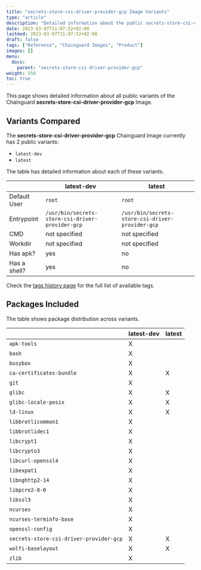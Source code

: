 ```yaml
---
title: "secrets-store-csi-driver-provider-gcp Image Variants"
type: "article"
description: "Detailed information about the public secrets-store-csi-driver-provider-gcp Chainguard Image variants"
date: 2023-03-07T11:07:52+02:00
lastmod: 2023-03-07T11:07:52+02:00
draft: false
tags: ["Reference", "Chainguard Images", "Product"]
images: []
menu:
  docs:
    parent: "secrets-store-csi-driver-provider-gcp"
weight: 550
toc: true
---
```


This page shows detailed information about all public variants of the Chainguard **secrets-store-csi-driver-provider-gcp** Image.

## Variants Compared
The **secrets-store-csi-driver-provider-gcp** Chainguard Image currently has 2 public variants: 

- `latest-dev`
- `latest`

The table has detailed information about each of these variants.

|              | latest-dev                                       | latest                                           |
|--------------|--------------------------------------------------|--------------------------------------------------|
| Default User | `root`                                           | `root`                                           |
| Entrypoint   | `/usr/bin/secrets-store-csi-driver-provider-gcp` | `/usr/bin/secrets-store-csi-driver-provider-gcp` |
| CMD          | not specified                                    | not specified                                    |
| Workdir      | not specified                                    | not specified                                    |
| Has apk?     | yes                                              | no                                               |
| Has a shell? | yes                                              | no                                               |

Check the [tags history page](/chainguard/chainguard-images/reference/secrets-store-csi-driver-provider-gcp/tags_history/) for the full list of available tags.

## Packages Included
The table shows package distribution across variants.

|                                         | latest-dev | latest |
|-----------------------------------------|------------|--------|
| `apk-tools`                             | X          |        |
| `bash`                                  | X          |        |
| `busybox`                               | X          |        |
| `ca-certificates-bundle`                | X          | X      |
| `git`                                   | X          |        |
| `glibc`                                 | X          | X      |
| `glibc-locale-posix`                    | X          | X      |
| `ld-linux`                              | X          | X      |
| `libbrotlicommon1`                      | X          |        |
| `libbrotlidec1`                         | X          |        |
| `libcrypt1`                             | X          |        |
| `libcrypto3`                            | X          |        |
| `libcurl-openssl4`                      | X          |        |
| `libexpat1`                             | X          |        |
| `libnghttp2-14`                         | X          |        |
| `libpcre2-8-0`                          | X          |        |
| `libssl3`                               | X          |        |
| `ncurses`                               | X          |        |
| `ncurses-terminfo-base`                 | X          |        |
| `openssl-config`                        | X          |        |
| `secrets-store-csi-driver-provider-gcp` | X          | X      |
| `wolfi-baselayout`                      | X          | X      |
| `zlib`                                  | X          |        |

